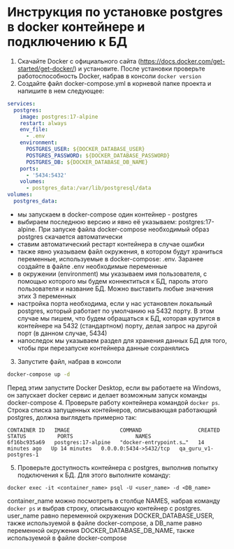 # Инструкция по установке postgres в docker контейнере и подключению к БД

1. Скачайте Docker с официального сайта (https://docs.docker.com/get-started/get-docker/) и установите. После установки проверьте работоспособность Docker, набрав в консоли ```docker version```
2. Создайте файл docker-compose.yml в корневой папке проекта и напишите в нем следующее:
```yaml
services:
  postgres:
    image: postgres:17-alpine
    restart: always
    env_file:
      - .env
    environment:
      POSTGRES_USER: ${DOCKER_DATABASE_USER}
      POSTGRES_PASSWORD: ${DOCKER_DATABASE_PASSWORD}
      POSTGRES_DB: ${DOCKER_DATABASE_DB_NAME}
    ports:
      - '5434:5432'
    volumes:
      - postgres_data:/var/lib/postgresql/data
volumes:
  postgres_data:
```
- мы запускаем в docker-compose один контейнер - postgres
- выбираем последнюю версию и явно её указываем: postgres:17-alpine. При запуске файла docker-compose необходимый образ postgres скачается автоматически
- ставим автоматический рестарт контейнера в случае ошибки
- также явно указываем файл окружения, в котором будут храниться переменные, используемые в docker-compose: .env. Заранее создайте в файле .env необходимые переменные
- в окружении (environment) мы указываем имя пользователя, с помощью которого мы будем коннектиться к БД, пароль этого пользователя и название БД. Можно выставить любые значения этих 3 переменных
- настройка порта необходима, если у нас установлен локальный postgres, который работает по умолчанию на 5432 порту. В этом случае мы пишем, что будем обращаться к БД, которая крутится в контейнере на 5432 (стандартном) порту, делая запрос на другой порт (в данном случае, 5434)
- напоследок мы указываем раздел для хранения данных БД для того, чтобы при перезапуске контейнера данные сохранялись

3. Запустите файл, набрав в консоли
```bash
docker-compose up -d 
```
Перед этим запустите Docker Desktop, если вы работаете на Windows, он запускает docker сервис и делает возможным запуск команды docker-compose
4. Проверьте работу контейнера командой ```docker ps```. Строка списка запущенных контейнеров, описывающая работающий postgres, должна выглядеть примерно так:
```
CONTAINER ID   IMAGE                COMMAND                  CREATED          STATUS          PORTS                    NAMES
6f16bc935a69   postgres:17-alpine   "docker-entrypoint.s…"   14 minutes ago   Up 14 minutes   0.0.0.0:5434->5432/tcp   qa_guru_v1-postgres-1
```
5. Проверьте доступность контейнера с postgres, выполнив попытку подключения к БД. Для этого выполните команду:
```
docker exec -it <container_name> psql -U <user_name> -d <DB_name>
```
container_name можно посмотреть в столбце NAMES, набрав команду ```docker ps``` и выбрав строку, описывающую контейнер с postgres. user_name равно переменной окружения DOCKER_DATABASE_USER, также используемой в файле docker-compose, а DB_name равно переменной окружения DOCKER_DATABASE_DB_NAME, также используемой в файле docker-compose